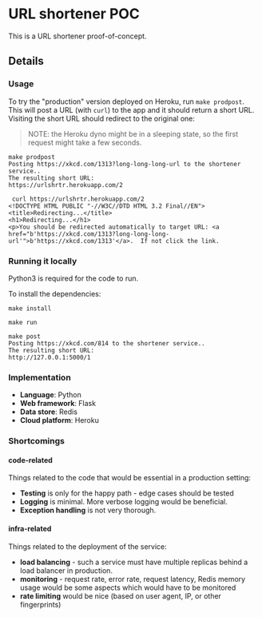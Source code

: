 # URL shortener POC


This is a URL shortener proof-of-concept.

## Details

### Usage

To try the "production" version deployed on Heroku, run `make prodpost`. This will post a URL (with `curl`) to the app and it should return a short URL. Visiting the short URL should redirect to the original one:

> NOTE: the Heroku dyno might be in a sleeping state, so the first request might take a few seconds.

```
make prodpost
Posting https://xkcd.com/1313?long-long-long-url to the shortener service..
The resulting short URL:
https://urlshrtr.herokuapp.com/2
```

```
 curl https://urlshrtr.herokuapp.com/2
<!DOCTYPE HTML PUBLIC "-//W3C//DTD HTML 3.2 Final//EN">
<title>Redirecting...</title>
<h1>Redirecting...</h1>
<p>You should be redirected automatically to target URL: <a href="b'https://xkcd.com/1313?long-long-long-url'">b'https://xkcd.com/1313'</a>.  If not click the link.
```

### Running it locally

Python3 is required for the code to run.

To install the dependencies:

```
make install
```

```
make run
```


```
make post
Posting https://xkcd.com/814 to the shortener service..
The resulting short URL:
http://127.0.0.1:5000/1
```


### Implementation

- **Language**: Python
- **Web framework**: Flask
- **Data store**: Redis
- **Cloud platform**: Heroku


### Shortcomings


#### code-related

Things related to the code that would be essential in a production setting:

- **Testing** is only for the happy path - edge cases should be tested
- **Logging** is minimal. More verbose logging would be beneficial.
- **Exception handling** is not very thorough.


#### infra-related

Things related to the deployment of the service:

- **load balancing** - such a service must have multiple replicas behind a load balancer in production.
- **monitoring** - request rate, error rate, request latency, Redis memory usage would be some aspects which would have to be monitored
- **rate limiting** would be nice (based on user agent, IP, or other fingerprints)
